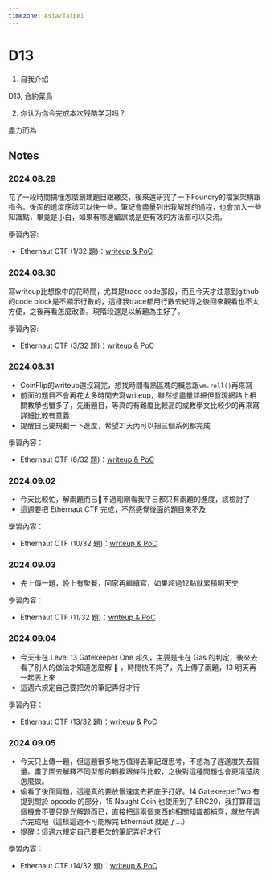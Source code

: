 ```yaml
---
timezone: Asia/Taipei
---
```



# D13

1. 自我介绍
   
D13, 合約菜鳥

2. 你认为你会完成本次残酷学习吗？

盡力而為

## Notes

<!-- Content_START -->

### 2024.08.29

花了一段時間搞懂怎麼創建題目跟繳交，後來還研究了一下Foundry的檔案架構跟指令。後面的進度應該可以快一些。筆記會盡量列出我解題的過程，也會加入一些知識點，畢竟是小白，如果有哪邊錯誤或是更有效的方法都可以交流。

學習內容: 
- Ethernaut CTF (1/32 題)：[writeup & PoC](/Writeup/D13/README.md)

### 2024.08.30 

寫writeup比想像中的花時間，尤其是trace code那段，而且今天才注意到github的code block是不顯示行數的，這樣我trace都用行數去紀錄之後回來觀看也不太方便，之後再看怎麼改善。現階段還是以解題為主好了。

學習內容: 
- Ethernaut CTF (3/32 題)：[writeup & PoC](/Writeup/D13/README.md)

### 2024.08.31

- CoinFlip的writeup還沒寫完，想找時間看熟區塊的概念跟`vm.roll()`再來寫
- 前面的題目不會再花太多時間去寫writeup，雖然想盡量詳細但發現網路上相關教學也蠻多了，先衝題目，等真的有難度比較高的或教學文比較少的再來寫詳細比較有意義
- 提醒自己要規劃一下進度，希望21天內可以把三個系列都完成

學習內容：
- Ethernaut CTF (8/32 題)：[writeup & PoC](/Writeup/D13/README.md)

### 2024.09.02

- 今天比較忙，解兩題而已🫠不過剛剛看我平日都只有兩題的進度，該檢討了
- 這週要把 Ethernaut CTF 完成，不然感覺後面的題目來不及

學習內容：
- Ethernaut CTF (10/32 題)：[writeup & PoC](/Writeup/D13/README.md)

### 2024.09.03

- 先上傳一題，晚上有聚餐，回家再繼續寫，如果超過12點就累積明天交

學習內容：
- Ethernaut CTF (11/32 題)：[writeup & PoC](/Writeup/D13/README.md)

### 2024.09.04

- 今天卡在 Level 13 Gatekeeper One 超久，主要是卡在 Gas 的判定，後來去看了別人的做法才知道怎麼解 🫠 ，時間快不夠了，先上傳了兩題，13 明天再一起丟上來
- 這週六規定自己要把欠的筆記弄好才行

學習內容：
- Ethernaut CTF (13/32 題)：[writeup & PoC](/Writeup/D13/README.md)


### 2024.09.05

- 今天只上傳一題，但這題很多地方值得去筆記跟思考，不想為了趕進度失去質量。畫了圖去解釋不同型態的轉換跟條件比較，之後對這種問題也會更清楚該怎麼做。
- 偷看了後面兩題，這邊真的要放慢速度去把底子打好。14 GatekeeperTwo 有提到關於 opcode 的部分，15 Naught Coin 也使用到了 ERC20，我打算藉這個機會不要只是光解題而已，直接把這兩個東西的相關知識都補齊，就放在週六完成吧（這樣這週不可能解完 Ethernaut 就是了...）
- 提醒：這週六規定自己要把欠的筆記弄好才行

學習內容：
- Ethernaut CTF (14/32 題)：[writeup & PoC](/Writeup/D13/README.md)

<!-- Content_END -->
